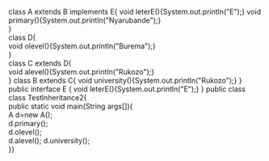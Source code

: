 
class A extends B implements E{
    void leterE(){System.out.println("E");}
void primary(){System.out.println("Nyarubande");}  
}  
class D{  
void olevel(){System.out.println("Burema");}  
}  
class C extends D{  
void alevel(){System.out.println("Rukozo");}  
} 
class B extends C{
    void university(){System.out.println("Rukozo");}
} 
public interface E { void leterE(){System.out.println("E");}
}
public class 
class TestInheritance2{  
public static void main(String args[]){  
A d=new A();  
d.primary();  
d.olevel();  
d.alevel();
d.university();  
}}  

